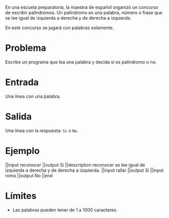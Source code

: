 En una escuela preparatoria, la maestra de español organizó un concurso de escribir palíndromos. Un palíndromo es una palabra, número o frase que se lee igual de izquierda a derecha y de derecha a izquierda.

En este concurso se jugará con palabras solamente.

# Problema

Escribe un programa que lea una palabra y decida si es palíndromo o no.

# Entrada

Una línea con una palabra.

# Salida

Una línea con la respuesta: `Si` o `No`.

# Ejemplo

||input
reconocer
||output
Si
||description
reconocer se lee igual de izquierda a derecha y de derecha a izquierda.
||input
rallar
||output
Si
||input
roma
||output
No
||end

# Límites

* Las palabras pueden tener de 1 a 1000 caracteres.
